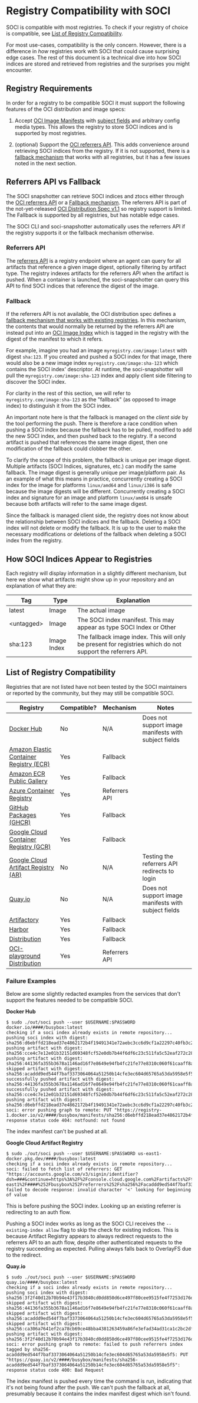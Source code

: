  # Registry Compatibility with SOCI

SOCI is compatible with most registries. To check if your registry of choice is compatible, see [List of Registry Compatibility](#list-of-registry-compatibility).

For most use-cases, compatibility is the only concern. However, there is a difference in *how* registries work with SOCI that could cause surprising edge cases. The rest of this document is a technical dive into how SOCI indices are stored and retrieved from registries and the surprises you might encounter.

## Registry Requirements

In order for a registry to be compatible SOCI it must support the following features of the OCI distribution and image specs:

1) Accept [OCI Image Manifests](https://github.com/opencontainers/image-spec/blob/v1.1.0-rc2/manifest.md) with [subject fields](https://github.com/opencontainers/image-spec/blob/v1.1.0-rc2/manifest.md#image-manifest-property-descriptions) and arbitrary config media types.
This allows the registry to store SOCI indices and is supported by most registries.

2) (optional) Support the [OCI referrers API](https://github.com/opencontainers/distribution-spec/blob/v1.1.0-rc1/spec.md#listing-referrers).
This adds convenience around retrieving SOCI indices from the registry. If it is not supported, there is a [fallback mechanism](https://github.com/opencontainers/distribution-spec/blob/v1.1.0-rc1/spec.md#unavailable-referrers-api) that works with all registries, but it has a few issues noted in the next section.

## Referrers API vs Fallback

The SOCI snapshotter can retrieve SOCI indices and ztocs either through the [OCI referrers API](https://github.com/opencontainers/distribution-spec/blob/v1.1.0-rc1/spec.md#listing-referrers) or a [Fallback mechanism](https://github.com/opencontainers/distribution-spec/blob/v1.1.0-rc1/spec.md#unavailable-referrers-api). The referrers API is part of the not-yet-released [OCI Distribution Spec v1.1](https://github.com/opencontainers/distribution-spec/blob/v1.1.0-rc1/spec.md) so registry support is limited. The Fallback is supported by all registries, but has notable edge cases.

The SOCI CLI and soci-snapshotter automatically uses the referrers API if the registry supports it or the fallback mechanism otherwise.

### Referrers API

The [referrers API](https://github.com/opencontainers/distribution-spec/blob/v1.1.0-rc1/spec.md#listing-referrers) is a registry endpoint where an agent can query for all artifacts that reference a given image digest, optionally filtering by artifact type. The registry indexes artifacts for the referrers API when the artifact is pushed. When a container is launched, the soci-snapshotter can query this API to find SOCI indices that reference the digest of the image.

### Fallback

If the referrers API is not available, the OCI distribution spec defines a [fallback mechanism that works with existing registries](https://github.com/opencontainers/distribution-spec/blob/v1.1.0-rc1/spec.md#unavailable-referrers-api). In this mechanism, the contents that would normally be returned by the referrers API are instead put into an [OCI Image Index](https://github.com/opencontainers/image-spec/blob/v1.1.0-rc2/image-index.md) which is tagged in the registry with the digest of the manifest to which it refers.

For example, imagine you had an image `myregistry.com/image:latest` with digest `sha:123`. If you created and pushed a SOCI index for that image, there would also be a new image index `myregistry.com/image:sha-123` which contains the SOCI index' descriptor. At runtime, the soci-snapshotter will pull the `myregistry.com/image:sha-123` index and apply client side filtering to discover the SOCI index.

For clarity in the rest of this section, we will refer to `myregistry.com/image:sha-123` as the "fallback" (as opposed to image index) to distinguish it from the SOCI index.

An important note here is that the fallback is managed on the *client side* by the tool performing the push. There is therefore a race condition when pushing a SOCI index because the fallback has to be pulled, modified to add the new SOCI index, and then pushed back to the registry. If a second artifact is pushed that references the same image digest, then one modification of the fallback could clobber the other.

To clarify the scope of this problem, the fallback is unique per image digest. Multiple artifacts (SOCI Indices, signatures, etc.) can modify the same fallback. The image digest is generally unique per image/platform pair. As an example of what this means in practice, concurrently creating a SOCI index for the image for platforms `linux/amd64` and `linux/i386` is safe because the image digests will be different. Concurrently creating a SOCI index and signature for an image and platform `linux/amd64` is unsafe because both artifacts will refer to the same image digest.

Since the fallback is managed client side, the registry does not know about the relationship between SOCI indices and the fallback. Deleting a SOCI index will not delete or modify the fallback. It is up to the user to make the necessary modifications or deletions of the fallback when deleting a SOCI index from the registry.

## How SOCI Indices Appear to Registries

Each registry will display information in a slightly different mechanism, but here we show what artifacts might show up in your repository and an explanation of what they are:


| Tag         | Type        | Explanation                                                                                                |
| ----------- | ----------- | ---------------------------------------------------------------------------------------------------------- |
| latest      | Image       | The actual image                                                                                           |
| \<untagged> | Image       | The SOCI index manifest. This may appear as type SOCI Index or Other                                       |
| sha:123     | Image Index | The fallback image index. This will only be present for registries which do not support the referrers API. |

## List of Registry Compatibility

Registries that are not listed have not been tested by the SOCI maintainers or reported by the community, but they may still be compatible SOCI.

| Registry                                                                                  | Compatible? | Mechanism     | Notes                                                |
| ----------------------------------------------------------------------------------------- | ----------- | ------------- | ---------------------------------------------------- |
| [Docker Hub](https://hub.docker.com)                                                      | No          | N/A           | Does not support image manifests with subject fields |
| [Amazon Elastic Container Registry (ECR)](https://aws.amazon.com/ecr/)                    | Yes         | Fallback      |                                                      |
| [Amazon ECR Public Gallery](https://gallery.ecr.aws)                                      | Yes         | Fallback      |                                                      |
| [Azure Container Registry](https://azure.microsoft.com/en-us/products/container-registry) | Yes         | Referrers API |                                                      |
| [GitHub Packages (GHCR)](https://github.com/features/packages)                            | Yes         | Fallback      |                                                      |
| [Google Cloud Container Registry (GCR)](https://cloud.google.com/container-registry)      | Yes         | Fallback      |                                                      |
| [Google Cloud Artifact Registry (AR)](https://cloud.google.com/artifact-registry)         | No          | N/A           | Testing the referrers API redirects to login         |
| [Quay.io](https://quay.io)                                                                | No          | N/A           | Does not support image manifests with subject fields |
| [Artifactory](https://jfrog.com/artifactory/)                                             | Yes         | Fallback      |                                                      |
| [Harbor](https://github.com/goharbor/harbor)                                              | Yes         | Fallback      |                                                      |
| [Distribution](https://github.com/distribution/distribution)                              | Yes         | Fallback      |                                                      |
| [OCI-playground Distribution](https://github.com/oci-playground/distribution)             | Yes         | Referrers API |                                                      |

### Failure Examples

Below are some slightly redacted examples from the services that don't support the features needed to be compatible SOCI.

**Docker Hub**

```
$ sudo ./out/soci push --user $USERNAME:$PASSWORD docker.io/####/busybox:latest
checking if a soci index already exists in remote repository...
pushing soci index with digest: sha256:d6ebffd218ead37e4862172b4f19491341e72aebc3cc6d9cf1a22297c40fb3c2
pushing artifact with digest: sha256:cce4c7e12e01b32151d69348fcf52e0db7b44f6df6c23c511fa5c52eaf272c28
pushing artifact with digest: sha256:44136fa355b3678a1146ad16f7e8649e94fb4fc21fe77e8310c060f61caaff8a
skipped artifact with digest: sha256:acaddd9ed544f7baf3373064064a51250b14cfe3ec604d65765a53da5958e5f5
successfully pushed artifact with digest: sha256:44136fa355b3678a1146ad16f7e8649e94fb4fc21fe77e8310c060f61caaff8a
successfully pushed artifact with digest: sha256:cce4c7e12e01b32151d69348fcf52e0db7b44f6df6c23c511fa5c52eaf272c28
pushing artifact with digest: sha256:d6ebffd218ead37e4862172b4f19491341e72aebc3cc6d9cf1a22297c40fb3c2
soci: error pushing graph to remote: PUT "https://registry-1.docker.io/v2/####/busybox/manifests/sha256:d6ebffd218ead37e4862172b4f19491341e72aebc3cc6d9cf1a22297c40fb3c2": response status code 404: notfound: not found
```

The index manifest can't be pushed at all.

**Google Cloud Artifact Registry**

```
$ sudo ./out/soci push --user $USERNAME:$PASSWORD us-east1-docker.pkg.dev/####/busybox:latest
checking if a soci index already exists in remote repository...
soci: failed to fetch list of referrers: GET "https://accounts.google.com/v3/signin/identifier?dsh=###&continue=https%3A%2F%2Fconsole.cloud.google.com%2Fartifacts%2Ftags%2Fv2%2Fus-east1%2F####%252Fbusybox%252Freferrers%252Fsha256%2Facaddd9ed544f7baf3373064064a51250b14cfe3ec604d65765a53da5958e5f5...&service=cloudconsole&flowName=WebLiteSignIn&flowEntry=ServiceLogin": failed to decode response: invalid character '<' looking for beginning of value
```

This is before pushing the SOCI index. Looking up an existing referrer is redirecting to an auth flow.

Pushing a SOCI index works as long as the SOCI CLI receives the `--existing-index allow` flag to skip the check for existing indices. This is because Artifact Registry appears to always redirect requests to the referrers API to an auth flow, despite other authenticated requests to the registry succeeding as expected. Pulling always falls back to OverlayFS due to the redirect.

**Quay.io**

```
$ sudo ./out/soci push --user $USERNAME:$PASSWORD quay.io/####/busybox:latest
checking if a soci index already exists in remote repository...
pushing soci index with digest: sha256:3f2f40d12b70b94e43f17b3840cd0dd850d6ce497f80cee9515fe4f7253d176d
skipped artifact with digest: sha256:44136fa355b3678a1146ad16f7e8649e94fb4fc21fe77e8310c060f61caaff8a
skipped artifact with digest: sha256:acaddd9ed544f7baf3373064064a51250b14cfe3ec604d65765a53da5958e5f5
skipped artifact with digest: sha256:ca306a7641ef2ca78cb69ce48bba4381263459a86fe3efad34ad31ca1c2bc2df
pushing artifact with digest: sha256:3f2f40d12b70b94e43f17b3840cd0dd850d6ce497f80cee9515fe4f7253d176d
soci: error pushing graph to remote: failed to push referrers index tagged by sha256-acaddd9ed544f7baf3373064064a51250b14cfe3ec604d65765a53da5958e5f5: PUT "https://quay.io/v2/####/busybox/manifests/sha256-acaddd9ed544f7baf3373064064a51250b14cfe3ec604d65765a53da5958e5f5": response status code 400: Bad Request
```

The index manifest is pushed every time the command is run, indicating that it's not being found after the push. We can't push the fallback at all, presumably because it contains the index manifest digest which isn't found.
